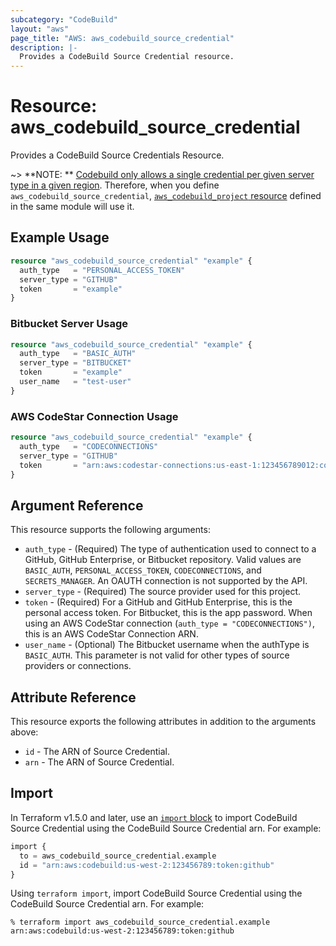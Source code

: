 ```yaml
---
subcategory: "CodeBuild"
layout: "aws"
page_title: "AWS: aws_codebuild_source_credential"
description: |-
  Provides a CodeBuild Source Credential resource.
---
```


# Resource: aws_codebuild_source_credential

Provides a CodeBuild Source Credentials Resource.

~> **NOTE:
** [Codebuild only allows a single credential per given server type in a given region](https://docs.aws.amazon.com/cdk/api/v2/docs/aws-cdk-lib.aws_codebuild.GitHubSourceCredentials.html).
Therefore, when you define `aws_codebuild_source_credential`, [
`aws_codebuild_project` resource](/docs/providers/aws/r/codebuild_project.html) defined in the same module will use it.

## Example Usage

```terraform
resource "aws_codebuild_source_credential" "example" {
  auth_type   = "PERSONAL_ACCESS_TOKEN"
  server_type = "GITHUB"
  token       = "example"
}
```

### Bitbucket Server Usage

```terraform
resource "aws_codebuild_source_credential" "example" {
  auth_type   = "BASIC_AUTH"
  server_type = "BITBUCKET"
  token       = "example"
  user_name   = "test-user"
}
```

### AWS CodeStar Connection Usage

```terraform
resource "aws_codebuild_source_credential" "example" {
  auth_type   = "CODECONNECTIONS"
  server_type = "GITHUB"
  token       = "arn:aws:codestar-connections:us-east-1:123456789012:connection/guid-string"
}
```

## Argument Reference

This resource supports the following arguments:

* `auth_type` - (Required) The type of authentication used to connect to a GitHub, GitHub Enterprise, or Bitbucket
  repository. Valid values are `BASIC_AUTH`,
  `PERSONAL_ACCESS_TOKEN`, `CODECONNECTIONS`, and `SECRETS_MANAGER`. An OAUTH connection is not supported by the API.
* `server_type` - (Required) The source provider used for this project.
* `token` - (Required) For a GitHub and GitHub Enterprise, this is the personal access token. For Bitbucket, this is the
  app password. When using an AWS CodeStar connection (`auth_type = "CODECONNECTIONS")`, this is an AWS CodeStar
  Connection ARN.
* `user_name` - (Optional) The Bitbucket username when the authType is `BASIC_AUTH`. This parameter is not valid for
  other types of source providers or connections.

## Attribute Reference

This resource exports the following attributes in addition to the arguments above:

* `id` - The ARN of Source Credential.
* `arn` - The ARN of Source Credential.

## Import

In Terraform v1.5.0 and later, use an [`import` block](https://developer.hashicorp.com/terraform/language/import) to
import CodeBuild Source Credential using the CodeBuild Source Credential arn. For example:

```terraform
import {
  to = aws_codebuild_source_credential.example
  id = "arn:aws:codebuild:us-west-2:123456789:token:github"
}
```

Using `terraform import`, import CodeBuild Source Credential using the CodeBuild Source Credential arn. For example:

```console
% terraform import aws_codebuild_source_credential.example arn:aws:codebuild:us-west-2:123456789:token:github
```
